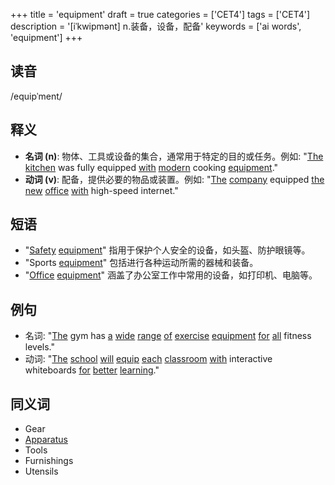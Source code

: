 +++
title = 'equipment'
draft = true
categories = ['CET4']
tags = ['CET4']
description = '[iˈkwipmənt] n.装备，设备，配备'
keywords = ['ai words', 'equipment']
+++

## 读音
/equipˈment/

## 释义
- **名词 (n)**: 物体、工具或设备的集合，通常用于特定的目的或任务。例如: "[The](/zh/post/the/) [kitchen](/zh/post/kitchen/) was fully equipped [with](/zh/post/with/) [modern](/zh/post/modern/) cooking [equipment](/zh/post/equipment/)."
- **动词 (v)**: 配备，提供必要的物品或装置。例如: "[The](/zh/post/the/) [company](/zh/post/company/) equipped [the](/zh/post/the/) [new](/zh/post/new/) [office](/zh/post/office/) [with](/zh/post/with/) high-speed internet."

## 短语
- "[Safety](/zh/post/safety/) [equipment](/zh/post/equipment/)" 指用于保护个人安全的设备，如头盔、防护眼镜等。
- "Sports [equipment](/zh/post/equipment/)" 包括进行各种运动所需的器械和装备。
- "[Office](/zh/post/office/) [equipment](/zh/post/equipment/)" 涵盖了办公室工作中常用的设备，如打印机、电脑等。

## 例句
- 名词: "[The](/zh/post/the/) gym has [a](/zh/post/a/) [wide](/zh/post/wide/) [range](/zh/post/range/) [of](/zh/post/of/) [exercise](/zh/post/exercise/) [equipment](/zh/post/equipment/) [for](/zh/post/for/) [all](/zh/post/all/) fitness levels."
- 动词: "[The](/zh/post/the/) [school](/zh/post/school/) [will](/zh/post/will/) [equip](/zh/post/equip/) [each](/zh/post/each/) [classroom](/zh/post/classroom/) [with](/zh/post/with/) interactive whiteboards [for](/zh/post/for/) [better](/zh/post/better/) [learning](/zh/post/learning/)."

## 同义词
- Gear
- [Apparatus](/zh/post/apparatus/)
- Tools
- Furnishings
- Utensils

